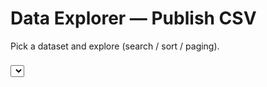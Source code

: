 # Data Explorer — Publish CSV

Pick a dataset and explore (search / sort / paging).

<select id="sel" style="margin:8px 0;"></select>
<div id="tbl_mount"><table id="tbl" class="display" width="100%"></table></div>

<link rel="stylesheet" href="https://cdn.datatables.net/1.13.8/css/jquery.dataTables.min.css"/>
<link rel="stylesheet" href="https://cdn.datatables.net/scroller/2.4.3/css/scroller.dataTables.min.css"/>
<script src="https://code.jquery.com/jquery-3.7.1.min.js"></script>
<script src="https://cdn.datatables.net/1.13.8/js/jquery.dataTables.min.js"></script>
<script src="https://cdn.datatables.net/scroller/2.4.3/js/dataTables.scroller.min.js"></script>
<script src="https://cdn.jsdelivr.net/npm/papaparse@5.4.1/papaparse.min.js"></script>

<script>

function siteRoot(){
  const parts = location.pathname.split('/').filter(Boolean);
  return parts.length ? '/' + parts[0] + '/' : '/';
}
function bust(u){
  const v = Date.now(); // cache-buster to avoid stale JSON/CSV
  return u + (u.includes('?') ? '&' : '?') + 'v=' + v;
}

const datasetsUrl = bust(siteRoot() + 'assets/datasets.json');
const publishBase = siteRoot() + 'publish/';

function toArrayData(rows, fields){
  const out = [];
  for (const r of rows){
    if (Object.values(r).every(v => v === null || v === "" || typeof v === "undefined")) continue;
    out.push(fields.map(f => (r[f] ?? "")));
  }
  return out;
}
function uniqueFields(fields){
  const seen = {};
  return fields.map(f => (f in seen ? (seen[f]++, f + "_" + seen[f]) : (seen[f]=0, f)));
}

function load(fname){
  const mount = document.getElementById('tbl_mount');
  mount.innerHTML = '<table id="tbl" class="display" width="100%"></table>';
  const url = bust(publishBase + fname);

  Papa.parse(url, {
    download: true, header: true, dynamicTyping: false, skipEmptyLines: "greedy",
    complete: (res) => {
      const fields0 = res.meta.fields || [];
      const fields  = uniqueFields(fields0);
      const data    = toArrayData(res.data, fields0);
      const columns = fields.map(t => ({ title: t }));

      $('#tbl').DataTable({
        data, columns, destroy: true, processing: true, deferRender: true, autoWidth: false,
        pageLength: 25, lengthMenu: [25,50,100,250,1000],
        scrollX: true,
        scroller: data.length > 1000,
        scrollY: data.length > 1000 ? '60vh' : '',
        orderClasses: false, stateSave: true
      });
    },
    error: (err) => { mount.innerHTML = '<em>Failed to load CSV: ' + err.message + '</em>'; console.error(err); }
  });
}

fetch(datasetsUrl).then(r=>r.json()).then(list=>{
  const sel = document.getElementById('sel');
  if (!list.length) { sel.outerHTML = "<em>publish/ is empty.</em>"; return; }
  for (const d of list){
    const opt = document.createElement('option');
    opt.value = d.file; opt.textContent = `${d.file}  (${(d.size/1024).toFixed(1)} KB)`;
    sel.appendChild(opt);
  }
  sel.addEventListener('change', e => load(e.target.value));
  load(sel.value);
});
</script>
